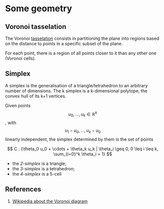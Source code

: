 # Some geometry

## Voronoi tasselation

The Voronoi [tasselation](some-geometry.md#references) consists in partitioning the plane into regions based on the distance to points in a specific subset of the plane.

For each point, there is a region of all points closer to it than any other one \(Voronoi cells\).

## Simplex

A simplex is the generalisation of a triangle/tetrahedron to an arbitrary number of dimensions. The k simplex is a k-dimensional polytope, the convex hull of its k+1 vertices.

Given points$$u_0, \ldots, u_k \in \mathbb{R}^k$$, with$$u_1 - u_0, \ldots, u_k - u_0$$linearly independent, the simplex determined by them is the set of points

$$
C : {\theta_0 u_0 + \cdots + \theta_k u_k | \theta_i \geq 0, 0 \leq i \leq k, \sum_{i=0}^k \theta_i = 1}
$$

* the _2-simplex_ is a triangle;
* the _3-simplex_ is a tetrahedron;
* the _4-simplex_ is a 5-cell

## References

1.  [Wikipedia about the Voronoi diagram](https://en.wikipedia.org/wiki/Voronoi_diagram)

